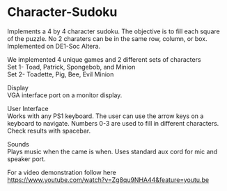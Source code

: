 # Character-Sudoku

Implements a 4 by 4 character sudoku. The objective is to fill each square of the puzzle. No 2 charaters can be in the same row, column, or box. Implemented on DE1-Soc Altera.

We implemented 4 unique games and 2 different sets of characters  
Set 1- Toad, Patrick, Spongebob, and Minion  
Set 2- Toadette, Pig, Bee, Evil Minion  

Display  
VGA interface port on a monitor display.

User Interface  
Works with any PS1 keyboard. The user can use the arrow keys on a keyboard to navigate. Numbers 0-3 are used to fill in different characters. Check results with spacebar.

Sounds  
Plays music when the came is when. Uses standard aux cord for mic and speaker port.

For a video demonstration follow here  
https://www.youtube.com/watch?v=Zg8qu9NHA44&feature=youtu.be

